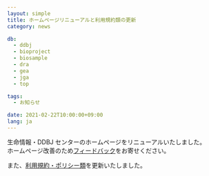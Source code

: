 ```yaml
---
layout: simple
title: ホームページリニューアルと利用規約類の更新
category: news

db:
  - ddbj
  - bioproject
  - biosample
  - dra
  - gea
  - jga
  - top

tags:
  - お知らせ

date: 2021-02-22T10:00:00+09:00
lang: ja
---
```


生命情報・DDBJ センターのホームページをリニューアルいたしました。    
ホームページ改善のため[フィードバック](https://docs.google.com/forms/d/e/1FAIpQLScBaL5FaNcQWW7bqtzlQDMbwI3LTk4K0mVnWU4W4Ef5Y02pkw/viewform?usp=sf_link)をお寄せください。

また、[利用規約・ポリシー類](/policies.html)を更新いたしました。